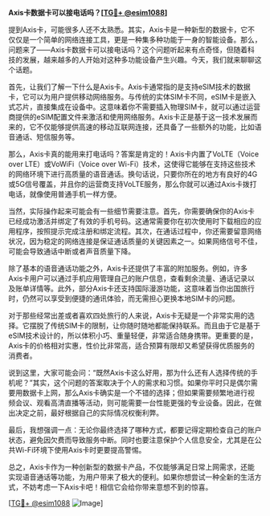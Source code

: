 **Axis卡数据卡可以接电话吗？[[TG💪+ @esim1088](https://t.me/s/esim1088)]**

提到Axis卡，可能很多人还不太熟悉。其实，Axis卡是一种新型的数据卡，它不仅仅是一个简单的网络连接工具，更是一种集多种功能于一身的智能设备。那么，问题来了——Axis卡数据卡可以接电话吗？这个问题听起来有点奇怪，但随着科技的发展，越来越多的人开始对这种多功能设备产生兴趣。今天，我们就来聊聊这个话题。

首先，让我们了解一下什么是Axis卡。Axis卡通常指的是支持eSIM技术的数据卡，它可以为用户提供移动网络服务。与传统的实体SIM卡不同，eSIM卡是嵌入式芯片，直接集成在设备中。这意味着你不需要插入物理SIM卡，就可以通过运营商提供的eSIM配置文件来激活和使用网络服务。Axis卡正是基于这一技术发展而来的，它不仅能够提供高速的移动互联网连接，还具备了一些额外的功能，比如语音通话、短信服务等。

那么，Axis卡真的能用来打电话吗？答案是肯定的！Axis卡内置了VoLTE（Voice over LTE）或VoWiFi（Voice over Wi-Fi）技术，这使得它能够在支持这些技术的网络环境下进行高质量的语音通话。换句话说，只要你所在的地方有良好的4G或5G信号覆盖，并且你的运营商支持VoLTE服务，那么你就可以通过Axis卡拨打电话，就像使用普通手机一样方便。

当然，实际操作起来可能会有一些细节需要注意。首先，你需要确保你的Axis卡已经成功激活并绑定了有效的手机号码。这通常需要你在初次使用时下载相应的应用程序，按照提示完成注册和绑定流程。其次，在通话过程中，你还需要留意网络状况，因为稳定的网络连接是保证通话质量的关键因素之一。如果网络信号不佳，可能会导致通话中断或者声音质量下降。

除了基本的语音通话功能之外，Axis卡还提供了丰富的附加服务。例如，许多Axis卡用户可以通过手机应用管理自己的账户信息，查看剩余流量、通话记录以及账单详情等。此外，部分Axis卡还支持国际漫游功能，这意味着当你出国旅行时，仍然可以享受到便捷的通讯体验，而无需担心更换本地SIM卡的问题。

对于那些经常出差或者喜欢四处旅行的人来说，Axis卡无疑是一个非常实用的选择。它摆脱了传统SIM卡的限制，让你随时随地都能保持联系。而且由于它是基于eSIM技术设计的，所以体积小巧、重量轻便，非常适合随身携带。更重要的是，Axis卡的价格相对实惠，性价比非常高，适合预算有限却又希望获得优质服务的消费者。

说到这里，大家可能会问：“既然Axis卡这么好用，那为什么还有人选择传统的手机呢？”其实，这个问题的答案取决于个人的需求和习惯。如果你平时只是偶尔需要用数据卡上网，那么Axis卡确实是一个不错的选择；但如果需要频繁地进行视频会议、观看高清直播等活动，则可能需要一台性能更强的专业设备。因此，在做出决定之前，最好根据自己的实际情况权衡利弊。

最后，我想强调一点：无论你最终选择了哪种方式，都要记得定期检查自己的账户状态，避免因欠费而导致服务中断。同时也要注意保护个人信息安全，尤其是在公共Wi-Fi环境下使用Axis卡时更要提高警惕。

总之，Axis卡作为一种创新型的数据卡产品，不仅能够满足日常上网需求，还能实现语音通话等功能，为用户带来了极大的便利。如果你想尝试一种全新的生活方式，不妨考虑一下Axis卡吧！相信它会给你带来意想不到的惊喜。

[[TG💪+ @esim1088](https://t.me/s/esim1088) ![Image](https://i.postimg.cc/4NQfJmqS/Snipaste-2025-05-13-00-14-12.png)]